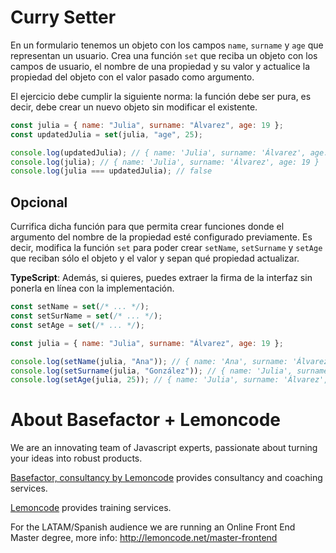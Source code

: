 # Curry Setter

En un formulario tenemos un objeto con los campos `name`, `surname` y `age` que representan un usuario. Crea una función `set` que reciba un objeto con los campos de usuario, el nombre de una propiedad y su valor y actualice la propiedad del objeto con el valor pasado como argumento.

El ejercicio debe cumplir la siguiente norma: la función debe ser pura, es decir, debe crear un nuevo objeto sin modificar el existente.

```javascript
const julia = { name: "Julia", surname: "Álvarez", age: 19 };
const updatedJulia = set(julia, "age", 25);

console.log(updatedJulia); // { name: 'Julia', surname: 'Álvarez', age: 25 }
console.log(julia); // { name: 'Julia', surname: 'Álvarez', age: 19 }
console.log(julia === updatedJulia); // false
```

## Opcional

Currifica dicha función para que permita crear funciones donde el argumento del nombre de la propiedad esté configurado previamente.
Es decir, modifica la función `set` para poder crear `setName`, `setSurname` y `setAge` que reciban sólo el objeto y el valor y sepan qué propiedad actualizar.

**TypeScript**: Además, si quieres, puedes extraer la firma de la interfaz sin ponerla en línea con la implementación.

```javascript
const setName = set(/* ... */);
const setSurName = set(/* ... */);
const setAge = set(/* ... */);

const julia = { name: "Julia", surname: "Álvarez", age: 19 };

console.log(setName(julia, "Ana")); // { name: 'Ana', surname: 'Álvarez', age: 19 };
console.log(setSurname(julia, "González")); // { name: 'Julia', surname: 'González', age: 19 };
console.log(setAge(julia, 25)); // { name: 'Julia', surname: 'Álvarez', age: 25 }
```

# About Basefactor + Lemoncode

We are an innovating team of Javascript experts, passionate about turning your ideas into robust products.

[Basefactor, consultancy by Lemoncode](http://www.basefactor.com) provides consultancy and coaching services.

[Lemoncode](http://lemoncode.net/services/en/#en-home) provides training services.

For the LATAM/Spanish audience we are running an Online Front End Master degree, more info: http://lemoncode.net/master-frontend
